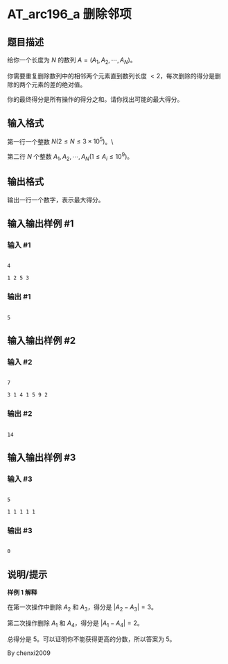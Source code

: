 # AT_arc196_a 删除邻项

## 题目描述

给你一个长度为 $N$ 的数列 $A=(A_1,A_2,\cdots,A_N)$。

你需要重复删除数列中的相邻两个元素直到数列长度 $<2$，每次删除的得分是删除的两个元素的差的绝对值。

你的最终得分是所有操作的得分之和。请你找出可能的最大得分。

## 输入格式

第一行一个整数 $N(2\le N\le 3\times 10^5)$。\
第二行 $N$ 个整数 $A_1,A_2,\cdots,A_N(1\le A_i\le 10^9)$。

## 输出格式

输出一行一个数字，表示最大得分。

## 输入输出样例 #1

### 输入 #1

```
4
1 2 5 3
```

### 输出 #1

```
5
```

## 输入输出样例 #2

### 输入 #2

```
7
3 1 4 1 5 9 2
```

### 输出 #2

```
14
```

## 输入输出样例 #3

### 输入 #3

```
5
1 1 1 1 1
```

### 输出 #3

```
0
```

## 说明/提示

**样例 1 解释**

在第一次操作中删除 $A_2$ 和 $A_3$，得分是 $\vert A_2-A_3\vert=3$。

第二次操作删除 $A_1$ 和 $A_4$，得分是 $\vert A_1-A_4\vert =2$。

总得分是 $5$。可以证明你不能获得更高的分数，所以答案为 $5$。

By chenxi2009